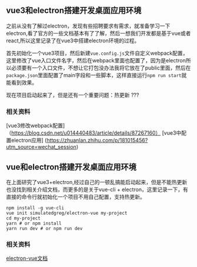 ## vue3和electron搭建开发桌面应用环境
之前从没有了解过electron，发现有些招聘要求有需求，就准备学习一下electron,看了官方的一些文档基本有了了解，然后一想我们开发都是基于vue或者react,所以这里记录了在vue3中搭建electron环境的过程。

首先初始化一个vue3项目，然后新建`vue.config.js`文件自定义webpack配置，这里修改了vue入口文件名字，然后在webpack里面也配置了，因为是electron所以必须要有一个入口文件，不想让它打包没办法我将它放在了public里面，然后在`package.json`里面配置了main字段和一些脚本，这样直接运行`npm run start`就能看到效果。

现在项目启动起来了，但是还有一个重要问题：热更新  ???



### 相关资料
[vue3修改webpack配置]（https://blog.csdn.net/u014440483/article/details/87267160）
[vue3中配置electron应用] (https://zhuanlan.zhihu.com/p/181015456?utm_source=wechat_session)

## vue和electron搭建开发桌面应用环境
在上面研究了vue3+electron,经过自己的一顿乱搞能启动起来，但是不能热更新也没找到相关介绍文档，而更多的是关于vue-cli + electron，这里记录一下，有直接的命令行就初始化一个项目不用自己配置，支持热更新。
```
npm install -g vue-cli
vue init simulatedgreg/electron-vue my-project
cd my-project
yarn # or npm install
yarn run dev # or npm run dev
```

### 相关资料
[electron-vue文档](https://simulatedgreg.gitbooks.io/electron-vue/content/cn/)